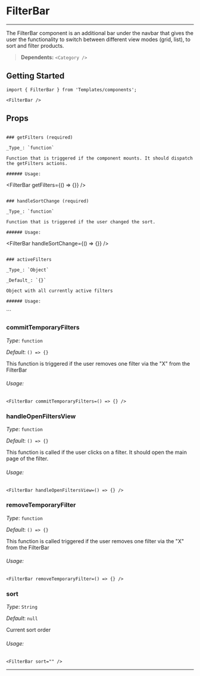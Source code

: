# FilterBar
---

The FilterBar component is an additional bar under the navbar that gives the user the functionality
to switch between different view modes (grid, list), to sort and filter products.

> **Dependents:**    `<Category />`

## Getting Started

```
import { FilterBar } from 'Templates/components';

<FilterBar />
```

## Props
```

### getFilters (required)

_Type_: `function`

Function that is triggered if the component mounts. It should dispatch the getFilters actions.

###### Usage:

```
<FilterBar getFilters={() => {}} />
```

### handleSortChange (required)

_Type_: `function`

Function that is triggered if the user changed the sort.

###### Usage:

```
<FilterBar handleSortChange={() => {}} />
```

### activeFilters

_Type_: `Object`

_Default_: `{}`

Object with all currently active filters

###### Usage:

```
<FilterBar activeFilters={} />
```

### commitTemporaryFilters

_Type_: `function`

_Default_: `() => {}`

This function is triggered if the user removes one filter via the "X" from the FilterBar

###### Usage:

```
<FilterBar commitTemporaryFilters=() => {} />
```

### handleOpenFiltersView

_Type_: `function`

_Default_: `() => {}`

This function is called if the user clicks on a filter. It should open the main page of the filter.

###### Usage:

```
<FilterBar handleOpenFiltersView=() => {} />
```

### removeTemporaryFilter

_Type_: `function`

_Default_: `() => {}`

This function is called triggered if the user removes one filter via the "X" from the FilterBar

###### Usage:

```
<FilterBar removeTemporaryFilter=() => {} />
```

### sort

_Type_: `String`

_Default_: `null`

Current sort order

###### Usage:

```
<FilterBar sort="" />
```

---
